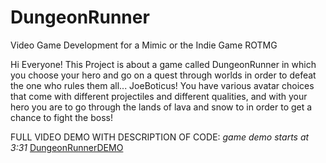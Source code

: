 # DungeonRunner
Video Game Development for a Mimic or the Indie Game ROTMG


Hi Everyone! This Project is about a game called DungeonRunner in which you choose your hero and go on a quest through worlds in order to defeat the one who rules them all... JoeBoticus! You have various avatar choices that come with different projectiles and different qualities, and with your hero you are to go through the lands of lava and snow to in order to get a chance to fight the boss!

FULL VIDEO DEMO WITH DESCRIPTION OF CODE:
*game demo starts at 3:31*
[DungeonRunnerDEMO](https://youtu.be/_fPwTjwOSxA)

